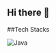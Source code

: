 ## Hi there 👋

##Tech Stacks 
<p>
  <img alt="Java" src ="https://img.shields.io/badge/Java-007396.svg?&style=for-the-badge&logo=Java&logoColor=white"/>
</p>
<!--
**MJC0808/MJC0808** is a ✨ _special_ ✨ repository because its `README.md` (this file) appears on your GitHub profile.

Here are some ideas to get you started:

- 🔭 I’m currently working on ...
- 🌱 I’m currently learning ...
- 👯 I’m looking to collaborate on ...
- 🤔 I’m looking for help with ...
- 💬 Ask me about ...
- 📫 How to reach me: ...
- 😄 Pronouns: ...
- ⚡ Fun fact: ...
-->
